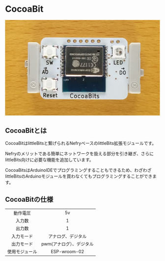 # CocoaBit
![CocoaBit](../img/01_cocoabit.png)
## CocoaBitとは
CocoaBitはlittleBitsと繋げられるNefryベースのlittleBits拡張モジュールです。

Nefryのメリットである簡単にネットワークを扱える部分を引き継ぎ、さらにlittleBits向けに必要な機能を追加しています。

CocoaBitsはArduinoIDEでプログラミングすることもできるため、わざわざlittleBitsのArduinoモジュールを買わなくてもプログラミングすることができます。

## CocoaBitの仕様

|||
|:----:|:----:|
|動作電圧|5v|
|入力数|1|
|出力数|1|
|入力モード|アナログ、デジタル|
|出力モード|pwm(アナログ）、デジタル|
|使用モジュール|ESP-wroom-02|
